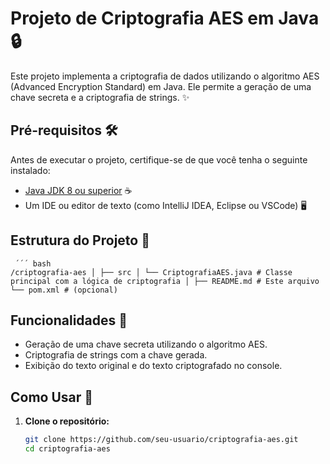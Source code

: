 # Projeto de Criptografia AES em Java 🔒

Este projeto implementa a criptografia de dados utilizando o algoritmo AES (Advanced Encryption Standard) em Java. Ele permite a geração de uma chave secreta e a criptografia de strings. ✨

## Pré-requisitos 🛠️

Antes de executar o projeto, certifique-se de que você tenha o seguinte instalado:

- [Java JDK 8 ou superior](https://www.oracle.com/java/technologies/javase-jdk8-downloads.html) ☕
- Um IDE ou editor de texto (como IntelliJ IDEA, Eclipse ou VSCode) 🖥️

## Estrutura do Projeto 📂
     ´´´ bash
    /criptografia-aes │ ├── src │ └── CriptografiaAES.java # Classe principal com a lógica de criptografia │ ├── README.md # Este arquivo └── pom.xml # (opcional)


## Funcionalidades 🚀

- Geração de uma chave secreta utilizando o algoritmo AES.
- Criptografia de strings com a chave gerada.
- Exibição do texto original e do texto criptografado no console.

## Como Usar 📝

1. **Clone o repositório:**

   ```bash
   git clone https://github.com/seu-usuario/criptografia-aes.git
   cd criptografia-aes
